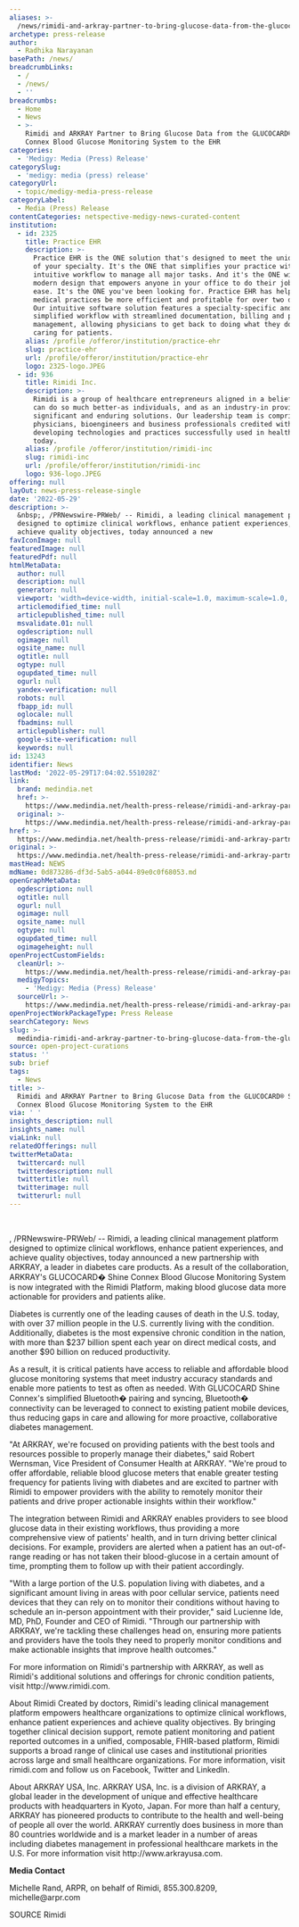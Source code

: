 ```yaml
---
aliases: >-
  /news/rimidi-and-arkray-partner-to-bring-glucose-data-from-the-glucocard-r-shine-connex-blood-glucose-monitoring-system-to-the-ehr
archetype: press-release
author:
  - Radhika Narayanan
basePath: /news/
breadcrumbLinks:
  - /
  - /news/
  - ''
breadcrumbs:
  - Home
  - News
  - >-
    Rimidi and ARKRAY Partner to Bring Glucose Data from the GLUCOCARD® Shine
    Connex Blood Glucose Monitoring System to the EHR
categories:
  - 'Medigy: Media (Press) Release'
categorySlug:
  - 'medigy: media (press) release'
categoryUrl:
  - topic/medigy-media-press-release
categoryLabel:
  - Media (Press) Release
contentCategories: netspective-medigy-news-curated-content
institution:
  - id: 2325
    title: Practice EHR
    description: >-
      Practice EHR is the ONE solution that's designed to meet the unique needs
      of your specialty. It's the ONE that simplifies your practice with an
      intuitive workflow to manage all major tasks. And it's the ONE with a
      modern design that empowers anyone in your office to do their job with
      ease. It's the ONE you've been looking for. Practice EHR has helped
      medical practices be more efficient and profitable for over two decades.
      Our intuitive software solution features a specialty-specific and
      simplified workflow with streamlined documentation, billing and practice
      management, allowing physicians to get back to doing what they do best
      caring for patients.
    alias: /profile /offeror/institution/practice-ehr
    slug: practice-ehr
    url: /profile/offeror/institution/practice-ehr
    logo: 2325-logo.JPEG
  - id: 936
    title: Rimidi Inc.
    description: >-
      Rimidi is a group of healthcare entrepreneurs aligned in a belief that we
      can do so much better-as individuals, and as an industry-in providing
      significant and enduring solutions. Our leadership team is comprised of
      physicians, bioengineers and business professionals credited with
      developing technologies and practices successfully used in healthcare
      today.
    alias: /profile /offeror/institution/rimidi-inc
    slug: rimidi-inc
    url: /profile/offeror/institution/rimidi-inc
    logo: 936-logo.JPEG
offering: null
layOut: news-press-release-single
date: '2022-05-29'
description: >-
  &nbsp;, /PRNewswire-PRWeb/ -- Rimidi, a leading clinical management platform
  designed to optimize clinical workflows, enhance patient experiences, and
  achieve quality objectives, today announced a new
favIconImage: null
featuredImage: null
featuredPdf: null
htmlMetaData:
  author: null
  description: null
  generator: null
  viewport: 'width=device-width, initial-scale=1.0, maximum-scale=1.0, user-scalable=0'
  articlemodified_time: null
  articlepublished_time: null
  msvalidate.01: null
  ogdescription: null
  ogimage: null
  ogsite_name: null
  ogtitle: null
  ogtype: null
  ogupdated_time: null
  ogurl: null
  yandex-verification: null
  robots: null
  fbapp_id: null
  oglocale: null
  fbadmins: null
  articlepublisher: null
  google-site-verification: null
  keywords: null
id: 13243
identifier: News
lastMod: '2022-05-29T17:04:02.551028Z'
link:
  brand: medindia.net
  href: >-
    https://www.medindia.net/health-press-release/rimidi-and-arkray-partner-to-bring-glucose-data-from-the-glucocard-shine-connex-blood-glucose-monitoring-system-to-the--582275-1.htm
  original: >-
    https://www.medindia.net/health-press-release/rimidi-and-arkray-partner-to-bring-glucose-data-from-the-glucocard-shine-connex-blood-glucose-monitoring-system-to-the--582275-1.htm
href: >-
  https://www.medindia.net/health-press-release/rimidi-and-arkray-partner-to-bring-glucose-data-from-the-glucocard-shine-connex-blood-glucose-monitoring-system-to-the--582275-1.htm
original: >-
  https://www.medindia.net/health-press-release/rimidi-and-arkray-partner-to-bring-glucose-data-from-the-glucocard-shine-connex-blood-glucose-monitoring-system-to-the--582275-1.htm
mastHead: NEWS
mdName: 0d873286-df3d-5ab5-a044-89e0c0f68053.md
openGraphMetaData:
  ogdescription: null
  ogtitle: null
  ogurl: null
  ogimage: null
  ogsite_name: null
  ogtype: null
  ogupdated_time: null
  ogimageheight: null
openProjectCustomFields:
  cleanUrl: >-
    https://www.medindia.net/health-press-release/rimidi-and-arkray-partner-to-bring-glucose-data-from-the-glucocard-shine-connex-blood-glucose-monitoring-system-to-the--582275-1.htm
  medigyTopics:
    - 'Medigy: Media (Press) Release'
  sourceUrl: >-
    https://www.medindia.net/health-press-release/rimidi-and-arkray-partner-to-bring-glucose-data-from-the-glucocard-shine-connex-blood-glucose-monitoring-system-to-the--582275-1.htm
openProjectWorkPackageType: Press Release
searchCategory: News
slug: >-
  medindia-rimidi-and-arkray-partner-to-bring-glucose-data-from-the-glucocard-r-shine-connex-blood-glucose-monitoring-system-to-the-ehr
source: open-project-curations
status: ''
sub: brief
tags:
  - News
title: >-
  Rimidi and ARKRAY Partner to Bring Glucose Data from the GLUCOCARD® Shine
  Connex Blood Glucose Monitoring System to the EHR
via: ' '
insights_description: null
insights_name: null
viaLink: null
relatedOfferings: null
twitterMetaData:
  twittercard: null
  twitterdescription: null
  twittertitle: null
  twitterimage: null
  twitterurl: null
---
```

<p>&nbsp;</p><p>, /PRNewswire-PRWeb/ -- Rimidi, a leading clinical management platform designed to optimize clinical workflows, enhance patient experiences, and achieve quality objectives, today announced a new partnership with ARKRAY, a leader in diabetes care products. As a result of the collaboration, ARKRAY's GLUCOCARD� Shine Connex Blood Glucose Monitoring System is now integrated with the Rimidi Platform, making blood glucose data more actionable for providers and patients alike.</p><p>Diabetes is currently one of the leading causes of death in the U.S. today, with over 37 million people in the U.S. currently living with the condition. Additionally, diabetes is the most expensive chronic condition in the nation, with more than $237 billion spent each year on direct medical costs, and another $90 billion on reduced productivity.</p><p>As a result, it is critical patients have access to reliable and affordable blood glucose monitoring systems that meet industry accuracy standards and enable more patients to test as often as needed. With GLUCOCARD Shine Connex's simplified Bluetooth� pairing and syncing, Bluetooth� connectivity can be leveraged to connect to existing patient mobile devices, thus reducing gaps in care and allowing for more proactive, collaborative diabetes management.</p><p>"At ARKRAY, we're focused on providing patients with the best tools and resources possible to properly manage their diabetes," said Robert Wernsman, Vice President of Consumer Health at ARKRAY. "We're proud to offer affordable, reliable blood glucose meters that enable greater testing frequency for patients living with diabetes and are excited to partner with Rimidi to empower providers with the ability to remotely monitor their patients and drive proper actionable insights within their workflow."</p><p>The integration between Rimidi and ARKRAY enables providers to see blood glucose data in their existing workflows, thus providing a more comprehensive view of patients' health, and in turn driving better clinical decisions. For example, providers are alerted when a patient has an out-of-range reading or has not taken their blood-glucose in a certain amount of time, prompting them to follow up with their patient accordingly.</p><p>"With a large portion of the U.S. population living with diabetes, and a significant amount living in areas with poor cellular service, patients need devices that they can rely on to monitor their conditions without having to schedule an in-person appointment with their provider," said Lucienne Ide, MD, PhD, Founder and CEO of Rimidi. "Through our partnership with ARKRAY, we're tackling these challenges head on, ensuring more patients and providers have the tools they need to properly monitor conditions and make actionable insights that improve health outcomes."</p><p>For more information on Rimidi's partnership with ARKRAY, as well as Rimidi's additional solutions and offerings for chronic condition patients, visit http://www.rimidi.com.</p><p>About Rimidi Created by doctors, Rimidi's leading clinical management platform empowers healthcare organizations to optimize clinical workflows, enhance patient experiences and achieve quality objectives. By bringing together clinical decision support, remote patient monitoring and patient reported outcomes in a unified, composable, FHIR-based platform, Rimidi supports a broad range of clinical use cases and institutional priorities across large and small healthcare organizations. For more information, visit rimidi.com and follow us on Facebook, Twitter and LinkedIn.</p><p>About ARKRAY USA, Inc. ARKRAY USA, Inc. is a division of ARKRAY, a global leader in the development of unique and effective healthcare products with headquarters in Kyoto, Japan. For more than half a century, ARKRAY has pioneered products to contribute to the health and well-being of people all over the world. ARKRAY currently does business in more than 80 countries worldwide and is a market leader in a number of areas including diabetes management in professional healthcare markets in the U.S. For more information visit http://www.arkrayusa.com.</p><p><strong>Media Contact</strong></p><p>Michelle Rand, ARPR, on behalf of Rimidi, 855.300.8209, michelle@arpr.com</p><p>SOURCE Rimidi</p>